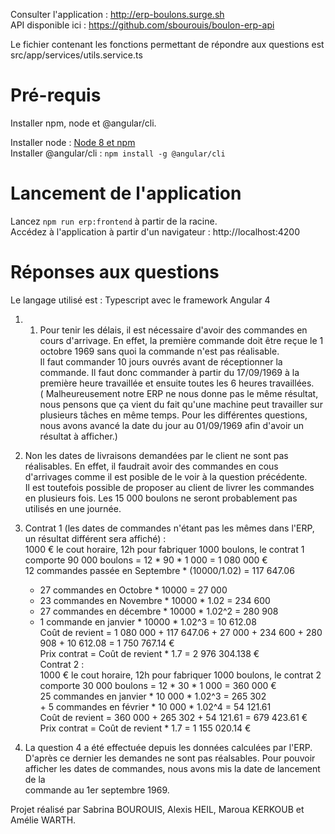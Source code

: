Consulter l'application : http://erp-boulons.surge.sh  
API disponible ici : https://github.com/sbourouis/boulon-erp-api  

Le fichier contenant les fonctions permettant de répondre aux questions est src/app/services/utils.service.ts  

# Pré-requis  

Installer npm, node et @angular/cli.  

Installer node : [Node 8 et npm](https://nodejs.org/en/)  
Installer @angular/cli : `npm install -g @angular/cli`  

# Lancement de l'application  

Lancez `npm run erp:frontend` à partir de la racine.  
Accédez à l'application à partir d'un navigateur : http://localhost:4200  

# Réponses aux questions  

Le langage utilisé est : Typescript avec le framework Angular 4  
  
1. 1. Pour tenir les délais, il est nécessaire d'avoir des commandes en cours d'arrivage. En effet, la première commande doit être reçue le 1 octobre 1969 sans quoi la commande n'est pas réalisable.  
     Il faut commander 10 jours ouvrés avant de réceptionner la commande. Il faut donc commander à partir du 17/09/1969 à la première heure travaillée et ensuite toutes les 6 heures travaillées.   
     ( Malheureusement notre ERP ne nous donne pas le même résultat, nous pensons que ça vient du fait qu'une machine peut travailler sur plusieurs tâches en même temps. Pour les différentes questions,  
       nous avons avancé la date du jour au 01/09/1969 afin d'avoir un résultat à afficher.)   
2. Non les dates de livraisons demandées par le client ne sont pas réalisables. En effet, il faudrait avoir des commandes en cous d'arrivages comme il est posible de le voir à la question précédente.  
Il est toutefois possible de proposer au client de livrer les commandes en plusieurs fois. Les 15 000 boulons ne seront probablement pas utilisés en une journée.  
  
3. Contrat 1 (les dates de commandes n'étant pas les mêmes dans l'ERP, un résultat différent sera affiché) :   
      1000 € le cout horaire, 12h pour fabriquer 1000 boulons, le contrat 1 comporte 90 000 boulons = 12 * 90 * 1 000 = 1 080 000 €  
      12 commandes passée en Septembre * (10000/1.02) = 117 647.06  
      + 27 commandes en Octobre * 10000 = 27 000  
      + 23 commandes en Novembre * 10000 * 1.02 = 234 600  
      + 27 commandes en décembre * 10000 * 1.02^2 = 280 908  
      + 1 commande en janvier * 10000 * 1.02^3 = 10 612.08  
      Coût de revient = 1 080 000 + 117 647.06 + 27 000 + 234 600 + 280 908 + 10 612.08 = 1 750 767.14 €  
      Prix contrat = Coût de revient * 1.7 = 2 976 304.138 €  
   Contrat 2 :  
       1000 € le cout horaire, 12h pour fabriquer 1000 boulons, le contrat 2 comporte 30 000 boulons = 12 * 30 * 1 000 = 360 000 €  
       25 commandes en janvier * 10 000 * 1.02^3 = 265 302  
       + 5 commandes en février * 10 000 * 1.02^4 = 54 121.61  
      Coût de revient = 360 000 + 265 302 + 54 121.61 = 679 423.61 €  
      Prix contrat = Coût de revient * 1.7 = 1 155 020.14 €  

4. La question 4 a été effectuée depuis les données calculées par l'ERP. D'après ce dernier les demandes ne sont pas réalsables. Pour pouvoir afficher les dates de commandes, nous avons mis la date de lancement de la  
   commande au 1er septembre 1969.  

Projet réalisé par Sabrina BOUROUIS, Alexis HEIL, Maroua KERKOUB et Amélie WARTH.   
